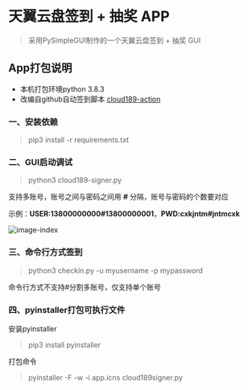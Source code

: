 # 天翼云盘签到 + 抽奖 APP
> 采用PySimpleGUI制作的一个天翼云盘签到 + 抽奖 GUI

## App打包说明
 * 本机打包环境python 3.8.3
 * 改编自github自动签到脚本 [cloud189-action](https://github.com/t00t00-crypto/cloud189-action)

### 一、安装依赖
> pip3 install -r requirements.txt


### 二、GUI启动调试

> python3 cloud189-signer.py

支持多账号，账号之间与密码之间用 ***#*** 分隔，账号与密码的个数要对应

示例：**USER:13800000000#13800000001**，**PWD:cxkjntm#jntmcxk**

![image-index](https://tva1.sinaimg.cn/large/007S8ZIlgy1ghx7f0xjpjj30iv0dd74r.jpg)

### 三、命令行方式签到
> python3 checkin.py -u myusername -p mypassword

命令行方式不支持#分割多账号，仅支持单个账号

### 四、pyinstaller打包可执行文件
安装pyinstaller
> pip3 install pyinstaller

打包命令
> pyinstaller -F -w -i app.icns cloud189signer.py


